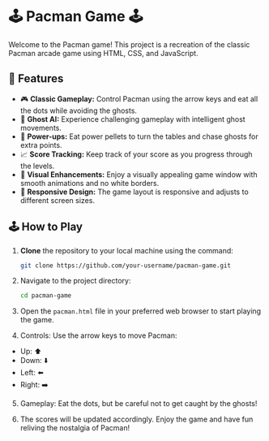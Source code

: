 # 🕹️ Pacman Game 🕹️

Welcome to the Pacman game! This project is a recreation of the classic Pacman arcade game using HTML, CSS, and JavaScript. 
## 🌟 Features
- 🎮 **Classic Gameplay:** Control Pacman using the arrow keys and eat all the dots while avoiding the ghosts.
- 👻 **Ghost AI:** Experience challenging gameplay with intelligent ghost movements.
- 🔄 **Power-ups:** Eat power pellets to turn the tables and chase ghosts for extra points.
- 📈 **Score Tracking:** Keep track of your score as you progress through the levels.
- 🎨 **Visual Enhancements:** Enjoy a visually appealing game window with smooth animations and no white borders.
- 🔄 **Responsive Design:** The game layout is responsive and adjusts to different screen sizes.

## 🕹️ How to Play
1. **Clone** the repository to your local machine using the command:

   ```sh
   git clone https://github.com/your-username/pacman-game.git


2. Navigate to the project directory:
    ```bash
    cd pacman-game
    ```

3. Open the `pacman.html` file in your preferred web browser to start playing the game.

4. Controls: Use the arrow keys to move Pacman:

- Up: ⬆️
- Down: ⬇️
- Left: ⬅️
- Right: ➡️

5. Gameplay: Eat the dots, but be careful not to get caught by the ghosts! 

6. The scores will be updated accordingly. Enjoy the game and have fun reliving the nostalgia of Pacman!


